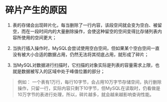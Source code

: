 # 碎片产生的原因

1. 表的存储会出现碎片化，每当删除了一行内容，该段空间就会变为空白、被留空，而在一段时间内的大量删除操作，会使这种留空的空间变得比存储列表内容所使用的空间更大；

2. 当执行插入操作时，MySQL会尝试使用空白空间，但如果某个空白空间一直没有被大小合适的数据占用，仍然无法将其彻底占用，就形成了碎片；

3. 当MySQL对数据进行扫描时，它扫描的对象实际是列表的容量需求上限，也就是数据被写入的区域中处于峰值位置的部分；

> 例如：
一个表有1万行，每行10字节，会占用10万字节存储空间，执行删除操作，只留一行，实际内容只剩下10字节，但MySQL在读取时，仍看做是10万字节的表进行处理，所以，碎片越多，就会越来越影响查询性能。
